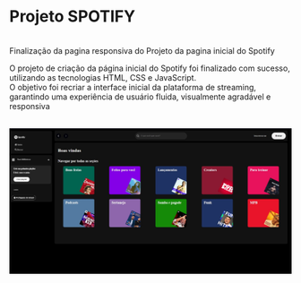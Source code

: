 <h1> Projeto SPOTIFY</h1>
<br>
Finalização da pagina responsiva do Projeto da pagina inicial do Spotify

O projeto de criação da página inicial do Spotify foi finalizado com sucesso, utilizando as tecnologias HTML, CSS e JavaScript.
<br>
O objetivo foi recriar a interface inicial da plataforma de streaming, garantindo uma experiência de usuário fluida, visualmente agradável e responsiva

<br>

<img src="https://github.com/luizzvianna/project-spotify/blob/master/assets/playlist/spot.jpg?raw=true">
